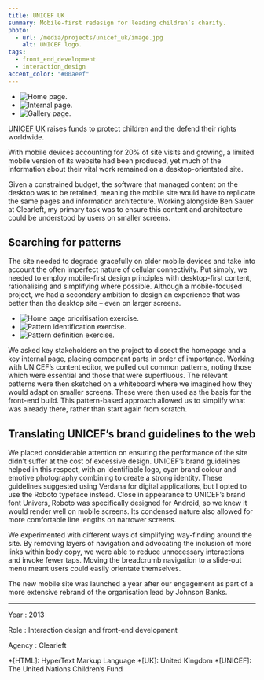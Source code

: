 ```yaml
---
title: UNICEF UK
summary: Mobile-first redesign for leading children’s charity.
photo:
  - url: /media/projects/unicef_uk/image.jpg
    alt: UNICEF logo.
tags:
  - front_end_development
  - interaction_design
accent_color: "#00aeef"
---
```


- ![Home page.](/media/projects/unicef_uk/home.png#screenshot)
- ![Internal page.](/media/projects/unicef_uk/info.png#screenshot)
- ![Gallery page.](/media/projects/unicef_uk/gallery.png#screenshot)

[UNICEF UK][1] raises funds to protect children and the defend their rights worldwide.

With mobile devices accounting for 20% of site visits and growing, a limited mobile version of its website had been produced, yet much of the information about their vital work remained on a desktop-orientated site.

Given a constrained budget, the software that managed content on the desktop was to be retained, meaning the mobile site would have to replicate the same pages and information architecture. Working alongside Ben Sauer at Clearleft, my primary task was to ensure this content and architecture could be understood by users on smaller screens.

## Searching for patterns

The site needed to degrade gracefully on older mobile devices and take into account the often imperfect nature of cellular connectivity. Put simply, we needed to employ mobile-first design principles with desktop-first content, rationalising and simplifying where possible. Although a mobile-focused project, we had a secondary ambition to design an experience that was better than the desktop site – even on larger screens.

- ![Home page prioritisation exercise.](/media/projects/unicef_uk/homepage_prioritisation.jpg)
- ![Pattern identification exercise.](/media/projects/unicef_uk/pattern_identification.jpg)
- ![Pattern definition exercise.](/media/projects/unicef_uk/pattern_definition.jpg)

We asked key stakeholders on the project to dissect the homepage and a key internal page, placing component parts in order of importance. Working with UNICEF’s content editor, we pulled out common patterns, noting those which were essential and those that were superfluous. The relevant patterns were then sketched on a whiteboard where we imagined how they would adapt on smaller screens. These were then used as the basis for the front-end build. This pattern-based approach allowed us to simplify what was already there, rather than start again from scratch.

## Translating UNICEF’s brand guidelines to the web

We placed considerable attention on ensuring the performance of the site didn’t suffer at the cost of excessive design. UNICEF’s brand guidelines helped in this respect, with an identifiable logo, cyan brand colour and emotive photography combining to create a strong identity. These guidelines suggested using Verdana for digital applications, but I opted to use the Roboto typeface instead. Close in appearance to UNICEF’s brand font Univers, Roboto was specifically designed for Android, so we knew it would render well on mobile screens. Its condensed nature also allowed for more comfortable line lengths on narrower screens.

We experimented with different ways of simplifying way-finding around the site. By removing layers of navigation and advocating the inclusion of more links within body copy, we were able to reduce unnecessary interactions and invoke fewer taps. Moving the breadcrumb navigation to a slide-out menu meant users could easily orientate themselves.

The new mobile site was launched a year after our engagement as part of a more extensive rebrand of the organisation lead by Johnson Banks.

---

Year
: 2013

Role
: Interaction design and front-end development

Agency
: Clearleft

[1]: https://www.unicef.org.uk

*[HTML]: HyperText Markup Language
*[UK]: United Kingdom
*[UNICEF]: The United Nations Children’s Fund
